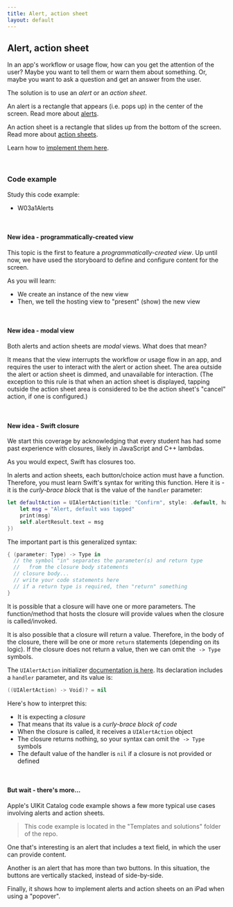 ```yaml
---
title: Alert, action sheet
layout: default
---
```


## Alert, action sheet

In an app's workflow or usage flow, how can you get the attention of the user? Maybe you want to tell them or warn them about something. Or, maybe you want to ask a question and get an answer from the user. 

The solution is to use an *alert* or an *action sheet*. 

An alert is a rectangle that appears (i.e. pops up) in the center of the screen. Read more about [alerts](https://developer.apple.com/design/human-interface-guidelines/ios/views/alerts/).

An action sheet is a rectangle that slides up from the bottom of the screen. Read more about [action sheets](https://developer.apple.com/design/human-interface-guidelines/ios/views/action-sheets/). 

Learn how to [implement them here](https://developer.apple.com/documentation/uikit/windows_and_screens/getting_the_user_s_attention_with_alerts_and_action_sheets). 

<br>

### Code example

Study this code example:  
* W03a1Alerts

<br>

#### New idea - programmatically-created view

This topic is the first to feature a *programmatically-created view*. Up until now, we have used the storyboard to define and configure content for the screen. 

As you will learn:
* We create an instance of the new view 
* Then, we tell the hosting view to "present" (show) the new view

<br>

#### New idea - modal view

Both alerts and action sheets are *modal* views. What does that mean?

It means that the view interrupts the workflow or usage flow in an app, and requires the user to interact with the alert or action sheet. The area outside the alert or action sheet is dimmed, and unavailable for interaction. (The exception to this rule is that when an action sheet is displayed, tapping outside the action sheet area is considered to be the action sheet's "cancel" action, if one is configured.)

<br>

#### New idea - Swift closure

We start this coverage by acknowledging that every student has had some past experience with closures, likely in JavaScript and C++ lambdas. 

As you would expect, Swift has closures too. 

In alerts and action sheets, each button/choice action must have a function. Therefore, you must learn Swift's syntax for writing this function. Here it is - it is the *curly-brace block* that is the value of the `handler` parameter:

```swift
let defaultAction = UIAlertAction(title: "Confirm", style: .default, handler: { (alert) in
    let msg = "Alert, default was tapped"
    print(msg)
    self.alertResult.text = msg
})
```

The important part is this generalized syntax:

```swift
{ (parameter: Type) -> Type in
  // the symbol "in" separates the parameter(s) and return type
  //   from the closure body statements
  // closure body...
  // write your code statements here
  // if a return type is required, then "return" something
}
```

It is possible that a closure will have one or more parameters. The function/method that hosts the closure will provide values when the closure is called/invoked. 

It is also possible that a closure will return a value. Therefore, in the body of the closure, there will be one or more `return` statements (depending on its logic). If the closure does not return a value, then we can omit the &nbsp;`-> Type` symbols. 

The `UIAlertAction` initializer [documentation is here](https://developer.apple.com/documentation/uikit/uialertaction/1620097-init). Its declaration includes a `handler` parameter, and its value is:

```swift
((UIAlertAction) -> Void)? = nil
```

Here's how to interpret this:
* It is expecting a *closure* 
* That means that its value is a *curly-brace block of code* 
* When the closure is called, it receives a `UIAlertAction` object 
* The closure returns nothing, so your syntax can omit the &nbsp;`-> Type` symbols
* The default value of the handler is `nil` if a closure is not provided or defined

<br>

#### But wait - there's more...

Apple's UIKit Catalog code example shows a few more typical use cases involving alerts and action sheets. 

> This code example is located in the "Templates and solutions" folder of the repo. 

One that's interesting is an alert that includes a text field, in which the user can provide content. 

Another is an alert that has more than two buttons. In this situation, the buttons are vertically stacked, instead of side-by-side. 

Finally, it shows how to implement alerts and action sheets on an iPad when using a "popover". 

<br>
